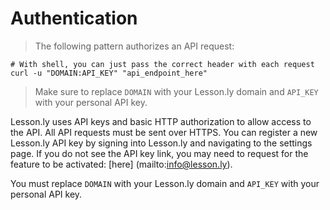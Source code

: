 # Authentication

> The following pattern authorizes an API request:

```shell
# With shell, you can just pass the correct header with each request
curl -u "DOMAIN:API_KEY" "api_endpoint_here"

```

> Make sure to replace `DOMAIN` with your Lesson.ly domain and `API_KEY` with your personal API key.

Lesson.ly uses API keys and basic HTTP authorization to allow access to the API. All API requests must be sent over HTTPS. You can register a new Lesson.ly API key by signing into Lesson.ly and navigating to the settings page.  If you do not see the API key link, you may need to request for the feature to be activated:  [here] (mailto:info@lesson.ly).


<aside class="alert">
You must replace <code>DOMAIN</code> with your Lesson.ly domain and <code>API_KEY</code> with your personal API key.
</aside>
